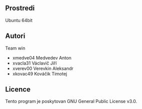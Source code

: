 Prostredi
---------

Ubuntu 64bit

Autori
------

Team win
- xmedve04 Medvedev Anton
- xvacla31 Václavič Jiří
- xverev00 Verevkin Aleksandr
- xkovac49 Kováčik Timotej

Licence
-------

Tento program je poskytovan GNU General Public License v3.0.
